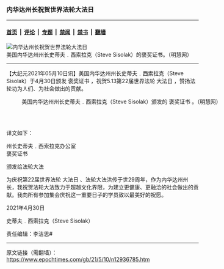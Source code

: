 ### 内华达州长祝贺世界法轮大法日

---

#### [首页](../../../..?n12936785) &nbsp;|&nbsp; [评论](../../../../../epoch-comment?n12936785) &nbsp;|&nbsp; [专题](../../../../../epoch-special?n12936785) &nbsp;|&nbsp; [禁闻](../../../../../epoch-news?n12936785) &nbsp;|&nbsp; [禁书](../../../../../books?n12936785) &nbsp;|&nbsp; [翻墙](https://github.com/gfw-breaker/nogfw/blob/master/README.md?n12936785)


<div><img alt="内华达州长祝贺世界法轮大法日" class="attachment-djy_600_400 size-djy_600_400 wp-post-image" src="https://i.epochtimes.com/assets/uploads/2021/05/id12936801-2021-5-9-nevada-recognition-600x400.png"/>
<div class="caption">
 美国内华达州州长史蒂夫﹒西索拉克（Steve Sisolak）的褒奖证书。（明慧网）
</div></div><hr/><div class="post_content" id="artbody" itemprop="articleBody">
 <!-- article content begin -->
 <p>
  【大纪元2021年05月10日讯】美国内华达州州长史蒂夫﹒西索拉克（Steve Sisolak）于4月30日颁发
  <ok href="https://www.epochtimes.com/gb/tag/%E8%A4%92%E5%A5%96%E8%AF%81%E4%B9%A6.html">
   褒奖证书
  </ok>
  ，祝贺5.13第22届世界法轮
  <ok href="https://www.epochtimes.com/gb/tag/%E5%A4%A7%E6%B3%95%E6%97%A5.html">
   大法日
  </ok>
  ，赞扬法轮功为人们、为社会做出的贡献。
 </p>
 <figure aria-describedby="caption-attachment-12936801" class="wp-caption aligncenter" id="attachment_12936801" style="width: 600px">
  <ok href="https://i.epochtimes.com/assets/uploads/2021/05/id12936801-2021-5-9-nevada-recognition.png" target="_blank">
   <img alt="" class="size-large wp-image-12936801" src="https://i.epochtimes.com/assets/uploads/2021/05/id12936801-2021-5-9-nevada-recognition-600x446.png"/>
  </ok>
  <br/><figcaption class="wp-caption-text" id="caption-attachment-12936801">
   美国内华达州州长史蒂夫﹒西索拉克（Steve Sisolak）颁发的
   <ok href="https://www.epochtimes.com/gb/tag/%E8%A4%92%E5%A5%96%E8%AF%81%E4%B9%A6.html">
    褒奖证书
   </ok>
   。（明慧网）
  </figcaption><br/>
 </figure><br/>
 <p>
  译文如下：
 </p>
 <p>
  州长史蒂夫﹒西索拉克办公室
  <br/>
  褒奖证书
 </p>
 <p>
  颁发给法轮大法
 </p>
 <p>
  为庆祝第22届世界法轮
  <ok href="https://www.epochtimes.com/gb/tag/%E5%A4%A7%E6%B3%95%E6%97%A5.html">
   大法日
  </ok>
  、法轮大法洪传于世29周年，作为内华达州州长，我祝贺法轮大法致力于超越文化界限，为建立更健康、更融洽的社会做出的贡献。我向所有参加集会庆祝这一重要日子的学员致以最美好的祝愿。
 </p>
 <p>
  2021年4月30日
 </p>
 <p>
  史蒂夫﹒西索拉克（Steve Sisolak）
 </p>
 <p>
  责任编辑：李洁思#
 </p>
 <!-- article content end -->
 <div id="below_article_ad">
 </div>
</div>


---

原文链接（需翻墙）：https://www.epochtimes.com/gb/21/5/10/n12936785.htm